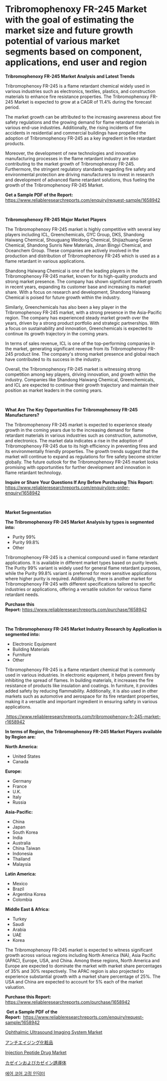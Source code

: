 <p><h1>Tribromophenoxy FR-245 Market with the goal of estimating the market size and future growth potential of various market segments based on component, applications, end user and region</h1></p><p><strong>Tribromophenoxy FR-245 Market Analysis and Latest Trends</strong></p>
<p><p>Tribromophenoxy FR-245 is a flame retardant chemical widely used in various industries such as electronics, textiles, plastics, and construction materials to enhance fire resistance properties. The Tribromophenoxy FR-245 Market is expected to grow at a CAGR of 11.4% during the forecast period. </p><p>The market growth can be attributed to the increasing awareness about fire safety regulations and the growing demand for flame retardant materials in various end-use industries. Additionally, the rising incidents of fire accidents in residential and commercial buildings have propelled the adoption of Tribromophenoxy FR-245 as a key ingredient in fire retardant products.</p><p>Moreover, the development of new technologies and innovative manufacturing processes in the flame retardant industry are also contributing to the market growth of Tribromophenoxy FR-245. Furthermore, the stringent regulatory standards regarding fire safety and environmental protection are driving manufacturers to invest in research and development of advanced flame retardant solutions, thus fueling the growth of the Tribromophenoxy FR-245 Market.</p></p>
<p><strong>Get a Sample PDF of the Report:&nbsp;</strong> <a href="https://www.reliableresearchreports.com/enquiry/request-sample/1658942">https://www.reliableresearchreports.com/enquiry/request-sample/1658942</a></p>
<p>&nbsp;</p>
<p><strong>Tribromophenoxy FR-245 Major Market Players</strong></p>
<p><p>The Tribromophenoxy FR-245 market is highly competitive with several key players including ICL, Greenchemicals, GYC Group, DKS, Shandong Haiwang Chemical, Shouguang Weidong Chemical, Shijiazhuang Geran Chemical, Shandong Sunris New Materials, Jinan Bingyi Chemical, and Oceanchem Group. These companies are actively involved in the production and distribution of Tribromophenoxy FR-245 which is used as a flame retardant in various applications.</p><p>Shandong Haiwang Chemical is one of the leading players in the Tribromophenoxy FR-245 market, known for its high-quality products and strong market presence. The company has shown significant market growth in recent years, expanding its customer base and increasing its market share. With a focus on research and development, Shandong Haiwang Chemical is poised for future growth within the industry.</p><p>Similarly, Greenchemicals has also been a key player in the Tribromophenoxy FR-245 market, with a strong presence in the Asia-Pacific region. The company has experienced steady market growth over the years, driven by a strong product portfolio and strategic partnerships. With a focus on sustainability and innovation, Greenchemicals is expected to continue its growth trajectory in the coming years.</p><p>In terms of sales revenue, ICL is one of the top-performing companies in the market, generating significant revenue from its Tribromophenoxy FR-245 product line. The company's strong market presence and global reach have contributed to its success in the industry.</p><p>Overall, the Tribromophenoxy FR-245 market is witnessing strong competition among key players, driving innovation, and growth within the industry. Companies like Shandong Haiwang Chemical, Greenchemicals, and ICL are expected to continue their growth trajectory and maintain their position as market leaders in the coming years.</p></p>
<p>&nbsp;</p>
<p><strong>What Are The Key Opportunities For Tribromophenoxy FR-245 Manufacturers?</strong></p>
<p><p>The Tribromophenoxy FR-245 market is expected to experience steady growth in the coming years due to the increasing demand for flame retardant materials in various industries such as construction, automotive, and electronics. The market data indicates a rise in the adoption of Tribromophenoxy FR-245 due to its high efficiency in preventing fires and its environmentally friendly properties. The growth trends suggest that the market will continue to expand as regulations for fire safety become stricter globally. The future outlook for the Tribromophenoxy FR-245 market looks promising with opportunities for further development and innovation in flame retardant technology.</p></p>
<p><strong>Inquire or Share Your Questions If Any Before Purchasing This Report:</strong> <a href="https://www.reliableresearchreports.com/enquiry/pre-order-enquiry/1658942">https://www.reliableresearchreports.com/enquiry/pre-order-enquiry/1658942</a></p>
<p>&nbsp;</p>
<p><strong>Market Segmentation</strong></p>
<p><strong>The Tribromophenoxy FR-245 Market Analysis by types is segmented into:</strong></p>
<p><ul><li>Purity 99%</li><li>Purity 99.8%</li><li>Other</li></ul></p>
<p><p>Tribromophenoxy FR-245 is a chemical compound used in flame retardant applications. It is available in different market types based on purity levels. The Purity 99% variant is widely used for general flame retardant purposes, while the Purity 99.8% variant is preferred for more sensitive applications where higher purity is required. Additionally, there is another market for Tribromophenoxy FR-245 with different specifications tailored to specific industries or applications, offering a versatile solution for various flame retardant needs.</p></p>
<p><strong>Purchase this Report:&nbsp;</strong><a href="https://www.reliableresearchreports.com/purchase/1658942">https://www.reliableresearchreports.com/purchase/1658942</a></p>
<p>&nbsp;</p>
<p><strong>The Tribromophenoxy FR-245 Market Industry Research by Application is segmented into:</strong></p>
<p><ul><li>Electronic Equipment</li><li>Building Materials</li><li>Furniture</li><li>Other</li></ul></p>
<p><p>Tribromophenoxy FR-245 is a flame retardant chemical that is commonly used in various industries. In electronic equipment, it helps prevent fires by inhibiting the spread of flames. In building materials, it increases the fire resistance of products like insulation and coatings. In furniture, it provides added safety by reducing flammability. Additionally, it is also used in other markets such as automotive and aerospace for its fire retardant properties, making it a versatile and important ingredient in ensuring safety in various applications.</p></p>
<p><a href="https://www.reliableresearchreports.com/tribromophenoxy-fr-245-market-r1658942">&nbsp;https://www.reliableresearchreports.com/tribromophenoxy-fr-245-market-r1658942</a></p>
<p><strong>In terms of Region, the Tribromophenoxy FR-245 Market Players available by Region are:</strong></p>
<p>
    <p> <strong> North America: </strong>
        <ul>
            <li>United States</li>
            <li>Canada</li>
        </ul>
        </p> 
    <p> <strong> Europe: </strong>
        <ul>
            <li>Germany</li>
            <li>France</li>
            <li>U.K.</li>
            <li>Italy</li>
            <li>Russia</li>
        </ul>
        </p> 
    <p> <strong> Asia-Pacific: </strong>
        <ul>
            <li>China</li>
            <li>Japan</li>
            <li>South Korea</li>
            <li>India</li>
            <li>Australia</li>
            <li>China Taiwan</li>
            <li>Indonesia</li>
            <li>Thailand</li>
            <li>Malaysia</li>
        </ul>
        </p> 
    <p> <strong> Latin America: </strong>
        <ul>
            <li>Mexico</li>
            <li>Brazil</li>
            <li>Argentina Korea</li>
            <li>Colombia</li>
        </ul>
        </p> 
    <p> <strong> Middle East & Africa: </strong>
        <ul>
            <li>Turkey</li>
            <li>Saudi</li>
            <li>Arabia</li>
            <li>UAE</li>
            <li>Korea</li>
        </ul>
    </p>
    </p>
<p><p>The Tribromophenoxy FR-245 market is expected to witness significant growth across various regions including North America (NA), Asia Pacific (APAC), Europe, USA, and China. Among these regions, North America and Europe are expected to dominate the market with market share percentages of 35% and 30% respectively. The APAC region is also projected to experience substantial growth with a market share percentage of 25%. The USA and China are expected to account for 5% each of the market valuation.</p></p>
<p><strong>Purchase this Report: </strong><a href="https://www.reliableresearchreports.com/purchase/1658942">https://www.reliableresearchreports.com/purchase/1658942</a></p>
<p>&nbsp;<strong>Get a Sample PDF of the Report:&nbsp;&nbsp;</strong><a href="https://www.reliableresearchreports.com/enquiry/request-sample/1658942">https://www.reliableresearchreports.com/enquiry/request-sample/1658942</a></p>
<p><strong></strong></p>
<p><p><a href="https://www.linkedin.com/pulse/ophthalmic-ultrasound-imaging-system-market-analysis-sze-forecasted-pljoe">Ophthalmic Ultrasound Imaging System Market</a></p><p><a href="https://github.com/DanykaKilback/Market-Research-Report-List-1/blob/main/472325396145.md">アンチエイジング化粧品</a></p><p><a href="https://github.com/KeeganBarrows2023/Market-Research-Report-List-1/blob/main/injection-peptide-drug-market.md">Injection Peptide Drug Market</a></p><p><a href="https://github.com/mohamedbakry57/Market-Research-Report-List-4/blob/main/703733396146.md">カゼインおよびカゼイン誘導体</a></p><p><a href="https://medium.com/@goonfghyt6587/%EC%97%90%EC%96%B4%EC%BD%94%EC%96%B4-%EA%B3%A0%EC%A0%95-%EC%9D%B8%EB%8D%95%ED%84%B0-%EC%8B%9C%EC%9E%A5%EC%9D%80-%EC%8B%9C%EC%9E%A5-%EC%A0%90%EC%9C%A0%EC%9C%A8-%ED%81%AC%EA%B8%B0-%EB%B0%8F-2031%EB%85%84%EA%B9%8C%EC%A7%80%EC%9D%98-%EC%98%88%EC%83%81-%EC%98%88%EC%B8%A1%EC%97%90-%EC%B4%88%EC%A0%90%EC%9D%84-%EB%A7%9E%EC%B6%94%EA%B3%A0-%EC%9E%88%EC%8A%B5%EB%8B%88%EB%8B%A4-2f6faa56ed01">에어 코어 고정 인덕터</a></p></p>